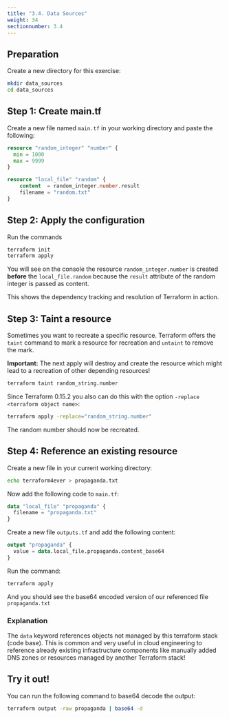 ```yaml
---
title: "3.4. Data Sources"
weight: 34
sectionnumber: 3.4
---
```



## Preparation

Create a new directory for this exercise:
```bash
mkdir data_sources
cd data_sources 
```


## Step 1: Create main.tf

Create a new file named `main.tf` in your working directory and paste the following:
```terraform
resource "random_integer" "number" {
  min = 1000
  max = 9999
}

resource "local_file" "random" {
    content  = random_integer.number.result
    filename = "random.txt"
}
```


## Step 2: Apply the configuration

Run the commands
```bash
terraform init
terraform apply
```

You will see on the console the resource `random_integer.number` is created **before**
the `local_file.random` because the `result` attribute of the random integer is passed as content.

This shows the dependency tracking and resolution of Terraform in action.


## Step 3: Taint a resource

Sometimes you want to recreate a specific resource. Terraform offers the `taint` command to
mark a resource for recreation and `untaint` to remove the mark.

**Important:** The next apply will destroy and create the resource which might lead to a recreation of
other depending resources!
```bash
terraform taint random_string.number
```

Since Terraform 0.15.2 you also can do this with the option `-replace <terraform object name>`:
```bash
terraform apply -replace="random_string.number"
```

The random number should now be recreated.


## Step 4: Reference an existing resource

Create a new file in your current working directory:
```bash
echo terraform4ever > propaganda.txt
```

Now add the following code to `main.tf`:
```terraform
data "local_file" "propaganda" {
  filename = "propaganda.txt"
}
```

Create a new file `outputs.tf` and add the following content:
```terraform
output "propaganda" {
  value = data.local_file.propaganda.content_base64
}
```

Run the command:
```bash
terraform apply
```

And you should see the base64 encoded version of our referenced file `propaganda.txt`


### Explanation

The `data` keyword references objects not managed by this terraform stack (code base).
This is common and very useful in cloud engineering to reference already existing infrastructure
components like manually added DNS zones or resources managed by another Terraform stack!


## Try it out!

You can run the following command to base64 decode the output:
```bash
terraform output -raw propaganda | base64 -d
```
